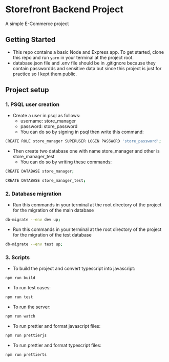 # Storefront Backend Project
A simple E-Commerce project
## Getting Started

- This repo contains a basic Node and Express app. To get started, clone this repo and run `yarn` in your terminal at the project root.
- database.json file and .env file should be in .gitignore because they contain passwordds and sensitive data but since this project is just for practice so I kept them public.
## Project setup

### 1. PSQL user creation
- Create a user in psql as follows:
    - username: store_manager
    - password: store_password
    - You can do so by signing in psql then write this command:
 ```bash
CREATE ROLE store_manager SUPERUSER LOGIN PASSWORD 'store_password';
```
- Then create two database one with name store_manager and other is store_manager_test
    - You can do so by writing these commands:
 ```bash
CREATE DATABASE store_manager;
```
 ```bash
CREATE DATABASE store_manager_test;
```
### 2. Database migration
- Run this commands in your terminal at the root directory of the project for the migration of the main database
 ```bash
db-migrate --env dev up;
```
- Run this commands in your terminal at the root directory of the project for the migration of the test database
 ```bash
db-migrate --env test up;
```

### 3. Scripts
 - To build the project and convert typescript into javascript: 
 ```bash
npm run build
```
 - To run test cases: 
 ```bash
npm run test
```
 - To run the server: 
 ```bash
npm run watch
```
 - To run prettier and format javascript files: 
 ```bash
npm run prettierjs
```
 - To run prettier and format typescript files: 
 ```bash
npm run prettierts
```
